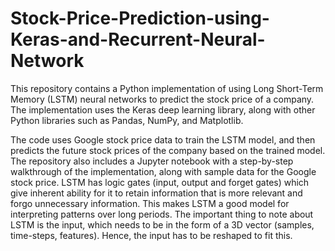 # Stock-Price-Prediction-using-Keras-and-Recurrent-Neural-Network
This repository contains a Python implementation of using Long Short-Term Memory (LSTM) neural networks to predict the stock price of a company. The implementation uses the Keras deep learning library, along with other Python libraries such as Pandas, NumPy, and Matplotlib.

The code uses Google stock price data to train the LSTM model, and then predicts the future stock prices of the company based on the trained model. The repository also includes a Jupyter notebook with a step-by-step walkthrough of the implementation, along with sample data for the Google stock price.
LSTM has logic gates (input, output and forget gates) which give inherent ability for it to retain information that is more relevant and forgo unnecessary information. This makes LSTM a good model for interpreting patterns over long periods.
The important thing to note about LSTM is the input, which needs to be in the form of a 3D vector (samples, time-steps, features). Hence, the input has to be reshaped to fit this.
